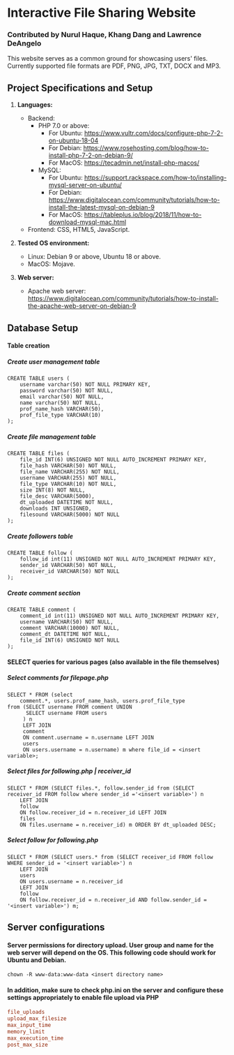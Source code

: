 # Interactive File Sharing Website
### Contributed by Nurul Haque, Khang Dang and Lawrence DeAngelo

This website serves as a common ground for showcasing users' files. Currently supported file formats are PDF, PNG, JPG, TXT, DOCX and MP3.

## Project Specifications and Setup
1. **Languages:** 
   - Backend: 
     - PHP 7.0 or above: 
       - For Ubuntu: https://www.vultr.com/docs/configure-php-7-2-on-ubuntu-18-04
       - For Debian: https://www.rosehosting.com/blog/how-to-install-php-7-2-on-debian-9/
       - For MacOS:  https://tecadmin.net/install-php-macos/
     - MySQL:
       - For Ubuntu: https://support.rackspace.com/how-to/installing-mysql-server-on-ubuntu/
       - For Debian: https://www.digitalocean.com/community/tutorials/how-to-install-the-latest-mysql-on-debian-9
       - For MacOS:  https://tableplus.io/blog/2018/11/how-to-download-mysql-mac.html  
   - Frontend: CSS, HTML5, JavaScript.
   
2. **Tested OS environment:**
   - Linux: Debian 9 or above, Ubuntu 18 or above.
   - MacOS: Mojave.
   
3. **Web server:**
   - Apache web server: https://www.digitalocean.com/community/tutorials/how-to-install-the-apache-web-server-on-debian-9   
   
   
## Database Setup
#### Table creation
##### Create user management table
```mysql
CREATE TABLE users (
	username varchar(50) NOT NULL PRIMARY KEY,
	password varchar(50) NOT NULL,
	email varchar(50) NOT NULL,
	name varchar(50) NOT NULL,
	prof_name_hash VARCHAR(50), 
	prof_file_type VARCHAR(10)
);
```

##### Create file management table
```mysql
CREATE TABLE files (
	file_id INT(6) UNSIGNED NOT NULL AUTO_INCREMENT PRIMARY KEY,
	file_hash VARCHAR(50) NOT NULL,
	file_name VARCHAR(255) NOT NULL,
	username VARCHAR(255) NOT NULL,
	file_type VARCHAR(10) NOT NULL,
	size INT(8) NOT NULL,
	file_desc VARCHAR(5000),
	dt_uploaded DATETIME NOT NULL,
	downloads INT UNSIGNED,
	filesound VARCHAR(5000) NOT NULL
);
```

##### Create followers table
```mysql
CREATE TABLE follow (
	follow_id int(11) UNSIGNED NOT NULL AUTO_INCREMENT PRIMARY KEY,
	sender_id VARCHAR(50) NOT NULL,
	receiver_id VARCHAR(50) NOT NULL
);
```

##### Create comment section
```mysql
CREATE TABLE comment (
	comment_id int(11) UNSIGNED NOT NULL AUTO_INCREMENT PRIMARY KEY,
	username VARCHAR(50) NOT NULL,
	comment VARCHAR(10000) NOT NULL,
	comment_dt DATETIME NOT NULL,
	file_id INT(6) UNSIGNED NOT NULL
);
```

#### SELECT queries for various pages (also available in the file themselves)
##### Select comments for filepage.php
```mysql
SELECT * FROM (select 
    comment.*, users.prof_name_hash, users.prof_file_type
from (SELECT username FROM comment UNION 
      SELECT username FROM users
     ) n 
     LEFT JOIN
     comment
     ON comment.username = n.username LEFT JOIN
     users
     ON users.username = n.username) m where file_id = <insert variable>;
```

##### Select files for following.php | receiver_id
```mysql
SELECT * FROM (SELECT files.*, follow.sender_id from (SELECT receiver_id FROM follow where sender_id ='<insert variable>') n 
	LEFT JOIN 
	follow 
	ON follow.receiver_id = n.receiver_id LEFT JOIN
	files
	ON files.username = n.receiver_id) m ORDER BY dt_uploaded DESC;
```

##### Select follow for following.php
```mysql
SELECT * FROM (SELECT users.* from (SELECT receiver_id FROM follow WHERE sender_id = '<insert variable>') n 
	LEFT JOIN
	users
	ON users.username = n.receiver_id
	LEFT JOIN
	follow
	ON follow.receiver_id = n.receiver_id AND follow.sender_id = '<insert variable>') m;
```


## Server configurations
#### Server permissions for directory upload. User group and name for the web server will depend on the OS. This following code should work for Ubuntu and Debian. 
```shell
chown -R www-data:www-data <insert directory name>
```

#### In addition, make sure to check php.ini on the server and configure these settings appropriately to enable file upload via PHP
```ini
file_uploads
upload_max_filesize
max_input_time
memory_limit
max_execution_time
post_max_size
```
